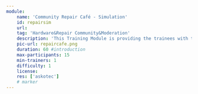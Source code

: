 ```yaml
---
module:
    name: 'Community Repair Café - Simulation'
    id: repairsim
    url: 
    tag: 'Hardware&Repair Community&Moderation'
    description: 'This Training Module is providing the trainees with the basic understanding of what can go wrong in a Repair Café situation and how to best prepare for it'
    pic-url: repaircafe.png
    duration: 60 #introduction
    max-participants: 15
    min-trainers: 1
    difficulty: 1
    license: 
    res: ['askotec']
    # marker
---  
```

